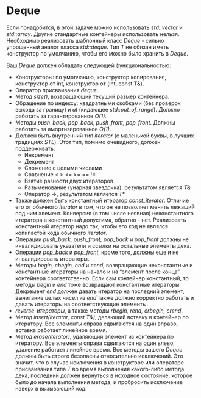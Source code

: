 # Deque
Если понадобится, в этой задаче можно использовать *std::vector* и *std::array*. Другие стандартные контейнеры использовать нельзя. Необходимо реализовать шаблонный класс *Deque<T>* - сильно упрощенный аналог класса *std::deque<T>*. Тип *T* не обязан иметь конструктор по умолчанию, чтобы его можно было хранить в *Deque*.

Ваш *Deque* должен обладать следующей функциональностью:

- Конструкторы: по умолчанию, конструктор копирования, конструктор от int, конструктор от (int, const T&).
- Оператор присваивания *deque*.
- Метод *size()*, возвращающий текущий размер контейнера.
- Обращение по индексу: квадратными скобками (без проверок выхода за границу) и *at* (кидающее *std::out_of_range*). Должно работать за гарантированное *O(1)*.
- Методы *push_back, pop_back, push_front, pop_front*. Должны работать за амортизированное *O(1)*.
- Должен быть внутренний тип *iterator* (с маленькой буквы, в лучших традициях *STL*). Этот тип, помимо очевидного, должен поддерживать: 
  + Инкремент
  + Декремент
  + Сложение с целыми числами
  + Сравнение < > <= >= == !=
  + Взятие разности двух итераторов
  + Разыменование (унарная звездочка), результатом является *T&*
  + Оператор ->, результатом является *T**
- Также должен быть константный итератор *const_iterator*. Отличие его от обычного *iterator* в том, что он не позволяет менять лежащий под ним элемент. Конверсия (в том числе неявная) неконстантного итератора в константный допустима, обратно - нет. Реализовать константный итератор надо так, чтобы его код не являлся копипастой кода обычного *iterator*.
- Операции *push_back, push_front, pop_back* и *pop_front* должны не инвалидировать указатели и ссылки на остальные элементы дека.
- Операции *pop_back* и *pop_front*, кроме того, должны еще и не инвалидировать итераторы.
- Методы *begin, cbegin, end* и *cend*, возвращающие неконстантные и константные итераторы на начало и на “элемент после конца” контейнера соответственно. Если сам контейнер константный, то методы *begin* и *end* тоже возвращают константные итераторы. Декремент *end* должен давать итератор на последний элемент, вычитание целых чисел из *end* также должно корректно работать и давать итераторы на соответствующие элементы.
- *reverse-итераторы*, а также методы *rbegin, rend, crbegin, crend*.
- Метод *insert(iterator, const T&)*, делающий вставку в контейнер по итератору. Все элементы справа сдвигаются на один вправо, вставка работает линейное время.
- Метод *erase(iterator)*, удаляющий элемент из контейнера по итератору. Все элементы справа сдвигаются на один влево, удаление работает линейное время.
Все методы вашего *Deque* должны быть строго безопасны относительно исключений. Это значит, что в случае исключения в конструкторе или операторе присваивания типа *T* во время выполнения какого-либо метода дека, последний должен вернуться в исходное состояние, которое было до начала выполнения метода, и пробросить исключение наверх в вызывающий код.
